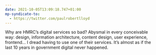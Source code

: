 ```yaml
---
date: 2021-10-05T13:09:18.747+01:00
mp-syndicate-to:
  - https://twitter.com/paulrobertlloyd
---
```

Why are HMRC’s digital services so bad? Abysmal in every conceivable way: design, information architecture, content design, user experience, frontend… I dread having to use one of their services. It’s almost as if the last 10 years in government digital never happened.
